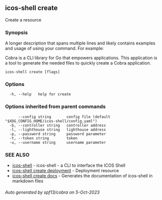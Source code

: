 ## icos-shell create

Create a resource

### Synopsis

A longer description that spans multiple lines and likely contains examples
and usage of using your command. For example:

Cobra is a CLI library for Go that empowers applications.
This application is a tool to generate the needed files
to quickly create a Cobra application.

```
icos-shell create [flags]
```

### Options

```
  -h, --help   help for create
```

### Options inherited from parent commands

```
      --config string       config file (default "$XDG_CONFIG_HOME/icos-shell/config.yaml")
  -b, --controller string   controller address
  -l, --lighthouse string   lighthouse address
  -p, --password string     password parameter
  -t, --token string        token
  -u, --username string     username parameter
```

### SEE ALSO

* [icos-shell](icos-shell.md)	 - icos-shell - a CLI to interface the ICOS Shell
* [icos-shell create deployment](icos-shell_create_deployment.md)	 - Deployment resource
* [icos-shell create docs](icos-shell_create_docs.md)	 - Generates the documentation of icos-shell in markdown files

###### Auto generated by spf13/cobra on 5-Oct-2023
